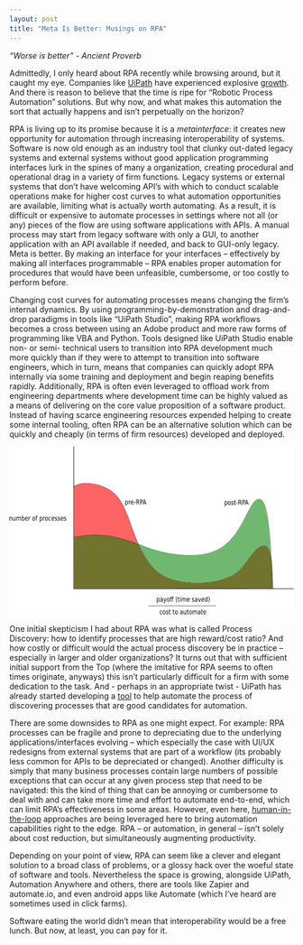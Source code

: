 ```yaml
---
layout: post
title: "Meta Is Better: Musings on RPA"
---
```


<em>“Worse is better” - Ancient Proverb</em>


Admittedly, I only heard about RPA recently while browsing around, but it caught my eye. Companies like [UiPath](https://www.uipath.com/) have experienced explosive [growth](https://techcrunch.com/2019/06/24/gartner-finds-rpa-is-fastest-growing-market-in-enterprise-software/). And there is reason to believe that the time is ripe for “Robotic Process Automation” solutions. But why now, and what makes this automation the sort that actually happens and isn’t perpetually on the horizon?

RPA is living up to its promise because it is a <em>metainterface</em>: it creates new opportunity for automation through increasing interoperability of systems. Software is now old enough as an industry tool that clunky out-dated legacy systems and external systems without good application programming interfaces lurk in the spines of many a organization, creating procedural and operational drag in a variety of firm functions. Legacy systems or external systems that don’t have welcoming API’s with which to conduct scalable operations make for higher cost curves to what automation opportunities are available, limiting what is actually worth automating. As a result, it is difficult or expensive to automate processes in settings where not all (or any) pieces of the flow are using software applications with APIs. A manual process may start from legacy software with only a GUI, to another application with an API available if needed, and back to GUI-only legacy. Meta is better. By making an interface for your interfaces – effectively by making all interfaces programmable – RPA enables proper automation for procedures that would have been unfeasible, cumbersome, or too costly to perform before.

Changing cost curves for automating processes means changing the firm’s internal dynamics. By using programming-by-demonstration and drag-and-drop paradigms in tools like “UiPath Studio”, making RPA workflows becomes a cross between using an Adobe product and more raw forms of programming like VBA and Python. Tools designed like UiPath Studio enable non- or semi- technical users to transition into RPA development much more quickly than if they were to attempt to transition into software engineers, which in turn, means that companies can quickly adopt RPA internally via some training and deployment and begin reaping benefits rapidly. Additionally, RPA is often even leveraged to offload work from engineering departments where development time can be highly valued as a means of delivering on the core value proposition of a software product. Instead of having scarce engineering resources expended helping to create some internal tooling, often RPA can be an alternative solution which can be quickly and cheaply (in terms of firm resources) developed and deployed.



![Histogram of Business Process Automation Reward/Cost Ratio](/assets/rpa.png)



One initial skepticism I had about RPA was what is called Process Discovery: how to identify processes that are high reward/cost ratio? And how costly or difficult would the actual process discovery be in practice – especially in larger and older organizations? It turns out that with sufficient initial support from the Top (where the imitative for RPA seems to often times originate, anyways) this isn’t particularly difficult for a firm with some dedication to the task. And - perhaps in an appropriate twist - UiPath has already started developing a [tool](https://www.uipath.com/product/process-understanding-explorer) to help automate the process of discovering processes that are good candidates for automation. 

There are some downsides to RPA as one might expect. For example: RPA processes can be fragile and prone to depreciating due to the underlying applications/interfaces evolving – which especially the case with UI/UX redesigns from external systems that are part of a workflow (its probably less common for APIs to be depreciated or changed). Another difficulty is simply that many business processes contain large numbers of possible exceptions that can occur at any given process step that need to be navigated: this the kind of thing that can be annoying or cumbersome to deal with and can take more time and effort to automate end-to-end, which can limit RPA’s effectiveness in some areas. However, even here, [human-in-the-loop](https://www.youtube.com/watch?v=yoxz_DV0BIU) approaches are being leveraged here to bring automation capabilities right to the edge. RPA – or automation, in general – isn’t solely about cost reduction, but simultaneously augmenting productivity. 

Depending on your point of view, RPA can seem like a clever and elegant solution to a broad class of problems, or a glossy hack over the woeful state of software and tools. Nevertheless the space is growing, alongside UiPath, Automation Anywhere and others, there are tools like Zapier and automate.io, and even android apps like Automate (which I’ve heard are sometimes used in click farms).

Software eating the world didn’t mean that interoperability would be a free lunch. But now, at least, you can pay for it.
